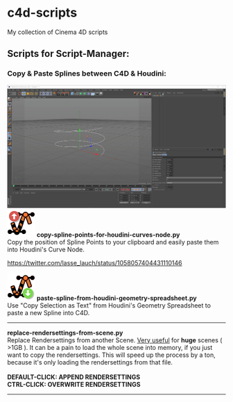 # c4d-scripts
My collection of Cinema 4D scripts

Scripts for Script-Manager:
---

### Copy & Paste Splines between C4D & Houdini:

![<gif>](./img/copy_paste_splines_c4d-houdini.gif)</br>
![<icon>](./img/copy-spline-points-for-houdini-curves-node.png) <b>copy-spline-points-for-houdini-curves-node.py</b></br>
Copy the position of Spline Points to your clipboard and easily paste them into Houdini's Curve Node.</br>

https://twitter.com/lasse_lauch/status/1058057404431110146</br>

![<icon>](./img/paste-spline-from-houdini-geometry-spreadsheet.png) <b>paste-spline-from-houdini-geometry-spreadsheet.py</b></br>
Use "Copy Selection as Text" from Houdini's Geometry Spreadsheet to paste a new Spline into C4D.</br>

---
<b>replace-rendersettings-from-scene.py</b></br>
Replace Rendersettings from another Scene. <u>Very useful</u> for <b>huge</b> scenes ( >1GB ). It can be a pain to load the whole scene into memory, if you just want to copy the rendersettings. This will speed up the process by a ton, because it's only loading the rendersettings from that file.</br></br>
<b>DEFAULT-CLICK: APPEND RENDERSETTINGS</b></br>
<b>CTRL-CLICK: OVERWRITE RENDERSETTINGS</b></br>

---
